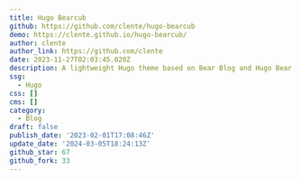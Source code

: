 ```yaml
---
title: Hugo Bearcub
github: https://github.com/clente/hugo-bearcub
demo: https://clente.github.io/hugo-bearcub/
author: clente
author_link: https://github.com/clente
date: 2023-11-27T02:03:45.020Z
description: A lightweight Hugo theme based on Bear Blog and Hugo Bear Blog
ssg:
  - Hugo
css: []
cms: []
category:
  - Blog
draft: false
publish_date: '2023-02-01T17:08:46Z'
update_date: '2024-03-05T18:24:13Z'
github_star: 67
github_fork: 33
---
```

